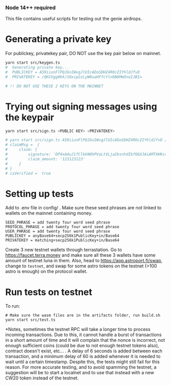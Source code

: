 ### Node 14++ required

This file contains useful scripts for testing out the genie airdrops.

# Generating a private key

For publickey, privatekey pair, DO NOT use the key pair below on mainnet.

```bash
yarn start src/keygen.ts
#  Generating private key...
#  PUBLICKEY = A59iiunFlPQJGnIWvgJlUIcADoSDHZ4ROcZIYhldJfvD
#  PRIVATEKEY = /QH1Vgg0kk/S0xip2zLyW0uaHFfcYln6N6MmOnoIJBI=

# !! DO NOT USE THESE 2 KEYS ON THE MAINNET
```

# Trying out signing messages using the keypair

```bash
yarn start src/sign.ts <PUBLIC KEY> <PRIVATEKEY>

# yarn start src/sign.ts A59iiunFlPQJGnIWvgJlUIcADoSDHZ4ROcZIYhldJfvD /QH1Vgg0kk/S0xip2zLyW0uaHFfcYln6N6MmOnoIJBI=
# claimMsg =  {
#     claim: {
#         signature: 'DP4xA4uJ1fClkkN0hPVaLtVLja2bsnhdIbf66XJAiAMTXHKcdEOJHd6LR6Duv9NzL3BffigXXTMkGvdHF3O7Nw==',
#         claim_amount: '123123123'
#     }
# }
# isVerified =  true
```

# Setting up tests

Add to .env file in config/ . Make sure these seed phrases are not linked to wallets on the mainnet containing money.

```
SEED_PHRASE = add twenty four word seed phrase
PROTOCOL_PHRASE = add twenty four word seed phrase
USER_PHRASE = add twenty four word seed phrase
PUBLICKEY = anyBase64+secp256k1PublicKey+in/Base64
PRIVATEKEY = matching+secp256k1PublicKey+in/Base64
```

Create 3 new testnet wallets through terrastation. Go to https://faucet.terra.money and make sure all these 3 wallets have some amount of testnet luna in them. Also, head to https://app.astroport.fi/swap, change to `testnet`, and swap for some astro tokens on the testnet (>100 astro is enough) on the protocol wallet.

# Run tests on testnet

To run:

```
# Make sure the wasm files are in the artifacts folder, run build.sh
yarn start src/test.ts
```

\*Notes, sometimes the testnet RPC will take a longer time to process incoming transactions. Due to this, it cannot handle a burst of transactions in a short amount of time and it will complain that the nonce is incorrect, not enough sufficient coins (could be due to not enough testnet tokens also), contract doesn't exist, etc... . A delay of 6 seconds is added between each transaction, and a minimum delay of 60 is added whenever it is needed to wait until a certain timestamp. Despite this, the tests might still fail for this reason. For more accurate testing, and to avoid spamming the testnet, a suggestion will be to start a localnet and to use that instead with a new CW20 token instead of the testnet.
